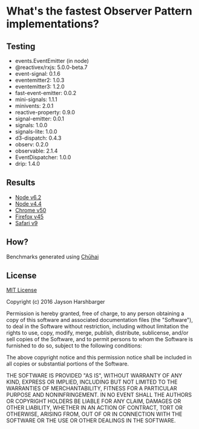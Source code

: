 # What's the fastest Observer Pattern implementations?

## Testing

- events.EventEmitter (in node)
- @reactivex/rxjs: 5.0.0-beta.7
- event-signal: 0.1.6
- eventemitter2: 1.0.3
- eventemitter3: 1.2.0
- fast-event-emitter: 0.0.2
- mini-signals: 1.1.1
- minivents: 2.0.1
- reactive-property: 0.9.0
- signal-emitter: 0.0.1
- signals: 1.0.0
- signals-lite: 1.0.0
- d3-dispatch: 0.4.3
- observ: 0.2.0
- observable: 2.1.4
- EventDispatcher: 1.0.0
- drip: 1.4.0

## Results

- [Node v6.2](./results/node-v6.2.md)
- [Node v4.4](./results/node-v4.4.md)
- [Chrome v50](./results/chrome-v50.md)
- [Firefox v45](./results/firefox-v46.md)
- [Safari v9](./results/safari-v9.md)

## How?

Benchmarks generated using [Chūhai](https://github.com/Hypercubed/chuhai)

## License

[MIT License](http://en.wikipedia.org/wiki/MIT_License)

Copyright (c) 2016 Jayson Harshbarger

Permission is hereby granted, free of charge, to any person obtaining a copy of this software and associated documentation files (the "Software"), to deal in the Software without restriction, including without limitation the rights to use, copy, modify, merge, publish, distribute, sublicense, and/or sell copies of the Software, and to permit persons to whom the Software is furnished to do so, subject to the following conditions:

The above copyright notice and this permission notice shall be included in all copies or substantial portions of the Software.

THE SOFTWARE IS PROVIDED "AS IS", WITHOUT WARRANTY OF ANY KIND, EXPRESS OR IMPLIED, INCLUDING BUT NOT LIMITED TO THE WARRANTIES OF MERCHANTABILITY, FITNESS FOR A PARTICULAR PURPOSE AND NONINFRINGEMENT. IN NO EVENT SHALL THE AUTHORS OR COPYRIGHT HOLDERS BE LIABLE FOR ANY CLAIM, DAMAGES OR OTHER LIABILITY, WHETHER IN AN ACTION OF CONTRACT, TORT OR OTHERWISE, ARISING FROM, OUT OF OR IN CONNECTION WITH THE SOFTWARE OR THE USE OR OTHER DEALINGS IN THE SOFTWARE.
